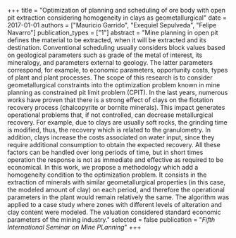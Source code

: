 +++
title = "Optimization of planning and scheduling of ore body with open pit extraction considering homogeneity in clays as geometallurgical"
date = 2017-01-01
authors = ["Mauricio Garrido", "Exequiel Sepulveda", "Felipe Navarro"]
publication_types = ["1"]
abstract = "Mine planning in open pit defines the material to be extracted, when it will be extracted and its destination. Conventional scheduling usually considers block values based on geological parameters such as grade of the metal of interest, its mineralogy, and parameters external to geology. The latter parameters correspond, for example, to economic parameters, opportunity costs, types of plant and plant processes. The scope of this research is to consider geometallurgical constraints into the optimization problem known in mine planning as constrained pit limit problem (CPIT). In the last years, numerous works have proven that there is a strong effect of clays on the flotation recovery process (chalcopyrite or bornite minerals). This impact generates operational problems that, if not controlled, can decrease metallurgical recovery. For example, due to clays are usually soft rocks, the grinding time is modified, thus, the recovery which is related to the granulometry. In addition, clays increase the costs associated on water input, since they require additional consumption to obtain the expected recovery. All these factors can be handled over long periods of time, but in short times operation the response is not as immediate and effective as required to be economical. In this work, we propose a methodology which add a homogeneity condition to the optimization problem. It consists in the extraction of minerals with similar geometallurgical properties (in this case, the modeled amount of clay) on each period, and therefore the operational parameters in the plant would remain relatively the same. The algorithm was applied to a case study where zones with different levels of alteration and clay content were modeled. The valuation considered standard economic parameters of the mining industry."
selected = false
publication = "*Fifth International Seminar on Mine PLanning*"
+++

